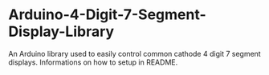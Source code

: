 # Arduino-4-Digit-7-Segment-Display-Library
An Arduino library used to easily control common cathode 4 digit 7 segment displays. Informations on how to setup in README.
